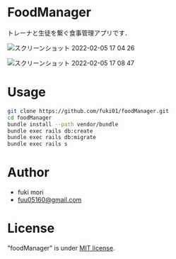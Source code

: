 # FoodManager

トレーナと生徒を繋ぐ食事管理アプリです．

![スクリーンショット 2022-02-05 17 04 26](https://user-images.githubusercontent.com/55621861/152633938-e9f42e9a-07b7-4194-82d3-8a6fc1b8b00e.png)

![スクリーンショット 2022-02-05 17 08 47](https://user-images.githubusercontent.com/55621861/152634053-225b8f19-8e9d-4cf4-8fd5-824ce8409af2.png)


# Usage

```bash
git clone https://github.com/fuki01/foodManager.git
cd foodManager
bundle install --path vendor/bundle
bundle exec rails db:create
bundle exec rails db:migrate
bundle exec rails s
```

# Author

* fuki mori
* fuu05160@gmail.com

# License

"foodManager" is under [MIT license](https://en.wikipedia.org/wiki/MIT_License).
